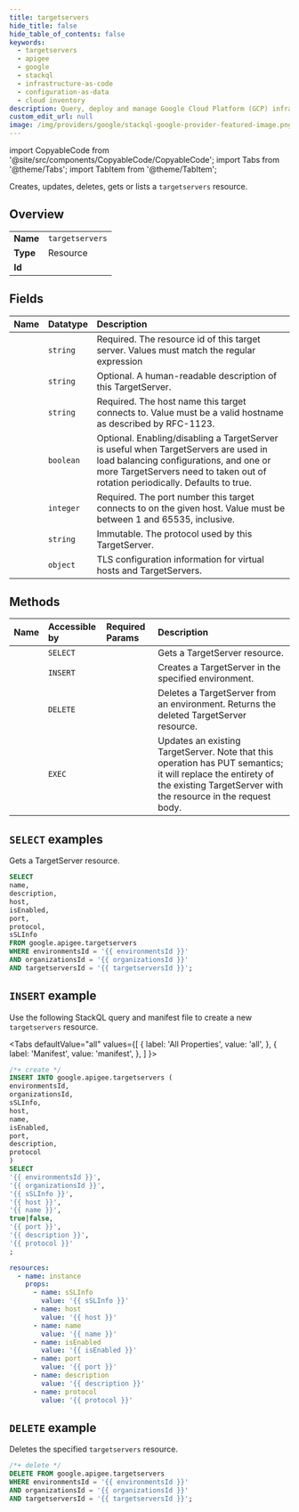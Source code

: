 ```yaml
---
title: targetservers
hide_title: false
hide_table_of_contents: false
keywords:
  - targetservers
  - apigee
  - google
  - stackql
  - infrastructure-as-code
  - configuration-as-data
  - cloud inventory
description: Query, deploy and manage Google Cloud Platform (GCP) infrastructure and resources using SQL
custom_edit_url: null
image: /img/providers/google/stackql-google-provider-featured-image.png
---
```


import CopyableCode from '@site/src/components/CopyableCode/CopyableCode';
import Tabs from '@theme/Tabs';
import TabItem from '@theme/TabItem';

Creates, updates, deletes, gets or lists a <code>targetservers</code> resource.

## Overview
<table><tbody>
<tr><td><b>Name</b></td><td><code>targetservers</code></td></tr>
<tr><td><b>Type</b></td><td>Resource</td></tr>
<tr><td><b>Id</b></td><td><CopyableCode code="google.apigee.targetservers" /></td></tr>
</tbody></table>

## Fields
| Name | Datatype | Description |
|:-----|:---------|:------------|
| <CopyableCode code="name" /> | `string` | Required. The resource id of this target server. Values must match the regular expression  |
| <CopyableCode code="description" /> | `string` | Optional. A human-readable description of this TargetServer. |
| <CopyableCode code="host" /> | `string` | Required. The host name this target connects to. Value must be a valid hostname as described by RFC-1123. |
| <CopyableCode code="isEnabled" /> | `boolean` | Optional. Enabling/disabling a TargetServer is useful when TargetServers are used in load balancing configurations, and one or more TargetServers need to taken out of rotation periodically. Defaults to true. |
| <CopyableCode code="port" /> | `integer` | Required. The port number this target connects to on the given host. Value must be between 1 and 65535, inclusive. |
| <CopyableCode code="protocol" /> | `string` | Immutable. The protocol used by this TargetServer. |
| <CopyableCode code="sSLInfo" /> | `object` | TLS configuration information for virtual hosts and TargetServers. |

## Methods
| Name | Accessible by | Required Params | Description |
|:-----|:--------------|:----------------|:------------|
| <CopyableCode code="organizations_environments_targetservers_get" /> | `SELECT` | <CopyableCode code="environmentsId, organizationsId, targetserversId" /> | Gets a TargetServer resource. |
| <CopyableCode code="organizations_environments_targetservers_create" /> | `INSERT` | <CopyableCode code="environmentsId, organizationsId" /> | Creates a TargetServer in the specified environment. |
| <CopyableCode code="organizations_environments_targetservers_delete" /> | `DELETE` | <CopyableCode code="environmentsId, organizationsId, targetserversId" /> | Deletes a TargetServer from an environment. Returns the deleted TargetServer resource. |
| <CopyableCode code="organizations_environments_targetservers_update" /> | `EXEC` | <CopyableCode code="environmentsId, organizationsId, targetserversId" /> | Updates an existing TargetServer. Note that this operation has PUT semantics; it will replace the entirety of the existing TargetServer with the resource in the request body. |

## `SELECT` examples

Gets a TargetServer resource.

```sql
SELECT
name,
description,
host,
isEnabled,
port,
protocol,
sSLInfo
FROM google.apigee.targetservers
WHERE environmentsId = '{{ environmentsId }}'
AND organizationsId = '{{ organizationsId }}'
AND targetserversId = '{{ targetserversId }}'; 
```

## `INSERT` example

Use the following StackQL query and manifest file to create a new <code>targetservers</code> resource.

<Tabs
    defaultValue="all"
    values={[
        { label: 'All Properties', value: 'all', },
        { label: 'Manifest', value: 'manifest', },
    ]
}>
<TabItem value="all">

```sql
/*+ create */
INSERT INTO google.apigee.targetservers (
environmentsId,
organizationsId,
sSLInfo,
host,
name,
isEnabled,
port,
description,
protocol
)
SELECT 
'{{ environmentsId }}',
'{{ organizationsId }}',
'{{ sSLInfo }}',
'{{ host }}',
'{{ name }}',
true|false,
'{{ port }}',
'{{ description }}',
'{{ protocol }}'
;
```
</TabItem>
<TabItem value="manifest">

```yaml
resources:
  - name: instance
    props:
      - name: sSLInfo
        value: '{{ sSLInfo }}'
      - name: host
        value: '{{ host }}'
      - name: name
        value: '{{ name }}'
      - name: isEnabled
        value: '{{ isEnabled }}'
      - name: port
        value: '{{ port }}'
      - name: description
        value: '{{ description }}'
      - name: protocol
        value: '{{ protocol }}'

```
</TabItem>
</Tabs>

## `DELETE` example

Deletes the specified <code>targetservers</code> resource.

```sql
/*+ delete */
DELETE FROM google.apigee.targetservers
WHERE environmentsId = '{{ environmentsId }}'
AND organizationsId = '{{ organizationsId }}'
AND targetserversId = '{{ targetserversId }}';
```
